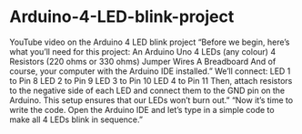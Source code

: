 # Arduino-4-LED-blink-project
YouTube video on the Arduino 4 LED blink project
“Before we begin, here’s what you’ll need for this project:
An Arduino Uno
4 LEDs (any colour)
4 Resistors (220 ohms or 330 ohms)
Jumper Wires
A Breadboard
And of course, your computer with the Arduino IDE installed.”
We’ll connect:
LED 1 to Pin 8
LED 2 to Pin 9
LED 3 to Pin 10
LED 4 to Pin 11
Then, attach resistors to the negative side of each LED and connect them to the GND pin on the Arduino. This setup ensures that our LEDs won’t burn out.”
“Now it’s time to write the code. Open the Arduino IDE and let’s type in a simple code to make all 4 LEDs blink in sequence.”

